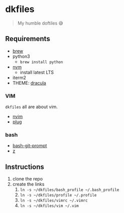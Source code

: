 # dkfiles

> My humble doftiles :sweat_smile:

## Requirements

- [brew](https://brew.sh/index_es)
- python3
    - `brew install python`
- [nvm](https://github.com/creationix/nvm)
    - install latest LTS
- iterm2
- THEME: [dracula](https://draculatheme.com/iterm/)

### VIM

`dkfiles` all are about vim.

- [nvim](https://github.com/neovim/neovim/wiki/Installing-Neovim#macos--os-x)
- [plug](https://github.com/junegunn/vim-plug#neovim)

### bash
- [bash-git-prompt](https://github.com/magicmonty/bash-git-prompt)
- [z](https://github.com/rupa/z)

## Instructions

1. clone the repo
2. create the links
    1. `ln -s ~/dkfiles/bash_profile ~/.bash_profile`
    2. `ln -s ~/dkfiles/profile ~/.profile`
    3. `ln -s ~/dkfiles/vimrc ~/.vimrc`
    4. `ln -s ~/dkfiles/vim ~/.vim`
